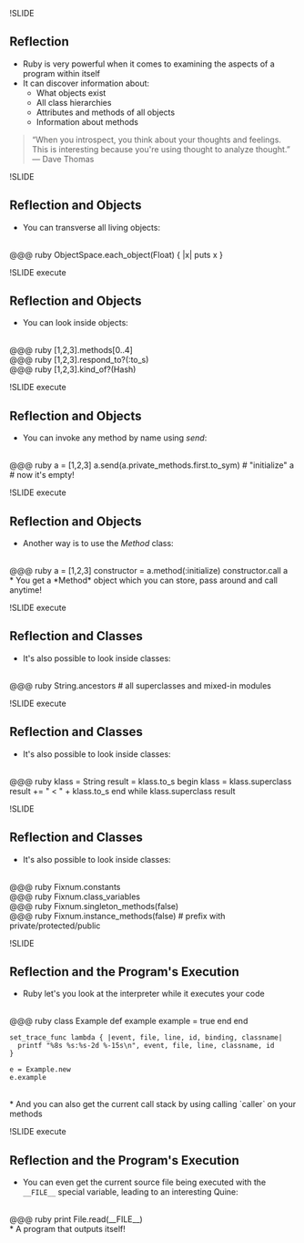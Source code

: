 !SLIDE

## Reflection

* Ruby is very powerful when it comes to examining the aspects of a program within itself
* It can discover information about:
  * What objects exist
  * All class hierarchies
  * Attributes and methods of all objects
  * Information about methods
  
> “When you introspect, you think about your thoughts and feelings. This is interesting because you're using thought to analyze thought.” — Dave Thomas

!SLIDE

## Reflection and Objects

* You can transverse all living objects:
<br/>
    @@@ ruby
    ObjectSpace.each_object(Float) { |x| puts x }

!SLIDE execute

## Reflection and Objects

* You can look inside objects:
<br/>
    @@@ ruby
    [1,2,3].methods[0..4]
<br/>
    @@@ ruby
    [1,2,3].respond_to?(:to_s)
<br/>
    @@@ ruby
    [1,2,3].kind_of?(Hash)
<br/>

!SLIDE execute

## Reflection and Objects

* You can invoke any method by name using *send*:
<br/>
    @@@ ruby
    a = [1,2,3]
    a.send(a.private_methods.first.to_sym) # "initialize"
    a # now it's empty!

!SLIDE execute

## Reflection and Objects

* Another way is to use the *Method* class:
<br/>
    @@@ ruby
    a = [1,2,3]
    constructor = a.method(:initialize)
    constructor.call
    a
<br/>
* You get a *Method* object which you can store, pass around and call anytime!

!SLIDE execute

## Reflection and Classes

* It's also possible to look inside classes:
<br/>
    @@@ ruby
    String.ancestors # all superclasses and mixed-in modules

!SLIDE execute

## Reflection and Classes

* It's also possible to look inside classes:
<br/>
    @@@ ruby
    klass = String
    result = klass.to_s
    begin
      klass = klass.superclass
      result += " < " + klass.to_s
    end while klass.superclass
    result

!SLIDE

## Reflection and Classes

* It's also possible to look inside classes:
<br/>
    @@@ ruby
    Fixnum.constants
<br/>
    @@@ ruby
    Fixnum.class_variables
<br/>
    @@@ ruby
    Fixnum.singleton_methods(false)
<br/>
    @@@ ruby
    Fixnum.instance_methods(false) # prefix with private/protected/public

!SLIDE

## Reflection and the Program's Execution

* Ruby let's you look at the interpreter while it executes your code
<br/>
    @@@ ruby
    class Example
      def example
        example = true
      end
    end
    
    set_trace_func lambda { |event, file, line, id, binding, classname|
      printf "%8s %s:%s-2d %-15s\n", event, file, line, classname, id
    }
    
    e = Example.new
    e.example
<br/>
* And you can also get the current call stack by using calling `caller` on your methods

!SLIDE execute

## Reflection and the Program's Execution

* You can even get the current source file being executed with the `__FILE__` special variable, leading to an interesting Quine:
<br/>
    @@@ ruby
    print File.read(__FILE__)
<br/>
* A program that outputs itself!
